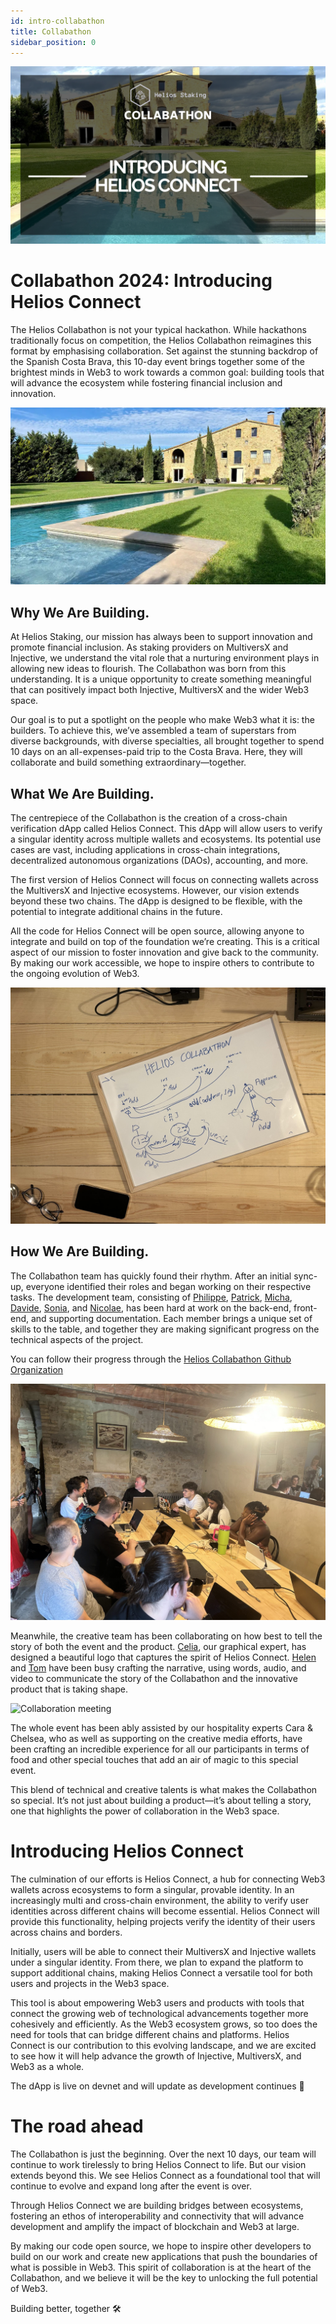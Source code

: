 ```yaml
---
id: intro-collabathon
title: Collabathon
sidebar_position: 0
---
```

![Collaboration whiteboard](./assets/0-Entry.png)

# Collabathon 2024: Introducing Helios Connect

The Helios Collabathon is not your typical hackathon. While hackathons traditionally focus on competition, the Helios Collabathon reimagines this format by emphasising collaboration. Set against the stunning backdrop of the Spanish Costa Brava, this 10-day event brings together some of the brightest minds in Web3 to work towards a common goal: building tools that will advance the ecosystem while fostering financial inclusion and innovation.


![Collaboration whiteboard](./assets/1-place.png)

## Why We Are Building.

At Helios Staking, our mission has always been to support innovation and promote financial inclusion. As staking providers on MultiversX and Injective, we understand the vital role that a nurturing environment plays in allowing new ideas to flourish. The Collabathon was born from this understanding. It is a unique opportunity to create something meaningful that can positively impact both Injective, MultiversX and the wider Web3 space.

Our goal is to put a spotlight on the people who make Web3 what it is: the builders. To achieve this, we’ve assembled a team of superstars from diverse backgrounds, with diverse specialties, all brought together to spend 10 days on an all-expenses-paid trip to the Costa Brava. Here, they will collaborate and build something extraordinary—together.

## What We Are Building.

The centrepiece of the Collabathon is the creation of a cross-chain verification dApp called Helios Connect. This dApp will allow users to verify a singular identity across multiple wallets and ecosystems. Its potential use cases are vast, including applications in cross-chain integrations, decentralized autonomous organizations (DAOs), accounting, and more.

The first version of Helios Connect will focus on connecting wallets across the MultiversX and Injective ecosystems. However, our vision extends beyond these two chains. The dApp is designed to be flexible, with the potential to integrate additional chains in the future.

All the code for Helios Connect will be open source, allowing anyone to integrate and build on top of the foundation we’re creating. This is a critical aspect of our mission to foster innovation and give back to the community. By making our work accessible, we hope to inspire others to contribute to the ongoing evolution of Web3.

![Collaboration whiteboard](./assets/board.png)

## How We Are Building.
The Collabathon team has quickly found their rhythm. After an initial sync-up, everyone identified their roles and began working on their respective tasks. The development team, consisting of [Philippe](http://www.x.com/phybyte), [Patrick](http://www.x.com/0xdefser), [Micha](http://www.x.com/michavie_), [Davide](http://www.x.com/marinov_js), [Sonia](http://www.x.com/soniasinglas), and [Nicolae](http://www.x.com/mogagenicolae), has been hard at work on the back-end, front-end, and supporting documentation. Each member brings a unique set of skills to the table, and together they are making significant progress on the technical aspects of the project.


You can follow their progress through the [Helios Collabathon Github Organization](https://github.com/Helios-Collabathon)

![Collaboration meeting](./assets/meeting.png)

Meanwhile, the creative team has been collaborating on how best to tell the story of both the event and the product. [Celia](http://www.x.com/celia_rules), our graphical expert, has designed a beautiful logo that captures the spirit of Helios Connect. [Helen](http://www.x.com/helenfemix) and [Tom](http://www.x.com/tomosrees2) have been busy crafting the narrative, using words, audio, and video to communicate the story of the Collabathon and the innovative product that is taking shape.

![Collaboration meeting](./assets/outside.png)

The whole event has been ably assisted by our hospitality experts Cara & Chelsea, who as well as supporting on the creative media efforts, have been crafting an incredible experience for all our participants in terms of food and other special touches that add an air of magic to this special event.

This blend of technical and creative talents is what makes the Collabathon so special. It’s not just about building a product—it’s about telling a story, one that highlights the power of collaboration in the Web3 space.

# Introducing Helios Connect

The culmination of our efforts is Helios Connect, a hub for connecting Web3 wallets across ecosystems to form a singular, provable identity. In an increasingly multi and cross-chain environment, the ability to verify user identities across different chains will become essential. Helios Connect will provide this functionality, helping projects verify the identity of their users across chains and borders.

Initially, users will be able to connect their MultiversX and Injective wallets under a singular identity. From there, we plan to expand the platform to support additional chains, making Helios Connect a versatile tool for both users and projects in the Web3 space.

This tool is about empowering Web3 users and products with tools that connect the growing web of technological advancements together more cohesively and efficiently. As the Web3 ecosystem grows, so too does the need for tools that can bridge different chains and platforms. Helios Connect is our contribution to this evolving landscape, and we are excited to see how it will help advance the growth of Injective, MultiversX, and Web3 as a whole.

The dApp is live on devnet and will update as development continues 💪

# The road ahead

The Collabathon is just the beginning. Over the next 10 days, our team will continue to work tirelessly to bring Helios Connect to life. But our vision extends beyond this. We see Helios Connect as a foundational tool that will continue to evolve and expand long after the event is over.

Through Helios Connect we are building bridges between ecosystems, fostering an ethos of interoperability and connectivity that will advance development and amplify the impact of blockchain and Web3 at large.

By making our code open source, we hope to inspire other developers to build on our work and create new applications that push the boundaries of what is possible in Web3. This spirit of collaboration is at the heart of the Collabathon, and we believe it will be the key to unlocking the full potential of Web3.

Building better, together 🛠️
